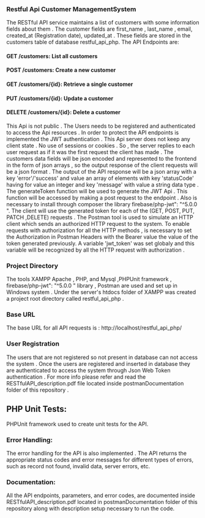 ### Restful Api Customer ManagementSystem
The RESTful API service maintains a list of customers with some information fields about them .
The customer fields are first_name , last_name , email, created_at (Registration date),
updated_at . These fields are stored in the customers table of database restful_api_php.
The API Endpoints are:
#### GET /customers: List all customers
#### POST /customers: Create a new customer
#### GET /customers/{id}: Retrieve a single customer
#### PUT /customers/{id}: Update a customer
#### DELETE /customers/{id}: Delete a customer
This Api is not public . The Users needs to be registered and authenticated to access the Api
resources . In order to protect the API endpoints is implemented the JWT  authentication .
This Api server does not keep any client state . No use of sessions or cookies .
So , the server replies to each user request as if it was the first request the client has made .
The customers data fields will be json encoded and represented to the frontend in the form of
json arrays , so the output response of the client requests will be a json format .
The output of the API response will be a json array with a key 'error'/'success' and value an array of elements with key
'statusCode' having for value an integer and key 'message' with value a string data type .
The generateToken function will be used to generate the JWT Api . This function will be
accessed by making  a post request to the endpoint . Also is necessary to install through
composer the library firebase/php-jwt": "^5.0.0 ".
The client will use the generated token for each of the (GET, POST, PUT, PATCH ,DELETE) requests .
The Postman tool is used to simulate an HTTP client which sends an authorized HTTP request
to the system. To enable requests with authorization for all the HTTP methods , is necessary to
set the Authorization in Postman Headers with the Bearer value the value of the token
generated previously. A variable 'jwt_token' was set globaly and this variable will be recognized by all the
HTTP request with authorization .

### Project Directory
The tools XAMPP Apache , PHP, and Mysql ,PHPUnit framework , firebase/php-jwt": "^5.0.0 " library , Postman are used and set up in Windows system .
Under the server's htdocs folder of XAMPP was created a project root directory called restful_api_php .

### Base URL
The base URL for all API requests is : http://localhost/restful_api_php/  

### User Registration
The users that are not registered so not present in database can not access the system . Once the users are
registered and inserted in database they are authenticated to access the system through Json Web Token authentication .
For more info please refer and read the RESTfulAPI_description.pdf file located inside 
postmanDocumentation folder of this repository .  

## PHP Unit Tests:
PHPUnit framework used to create unit tests for the API.

### Error Handling:
The error handling for the API is also implemented . The API returns the appropriate status
codes and error messages for different types of errors, such as record not found, invalid data,
server errors, etc.

### Documentation:
All the API endpoints, parameters, and error codes, are documented inside RESTfulAPI_description.pdf located in
postmanDocumentation folder of this repository along with description setup 
necessary to run the code.

